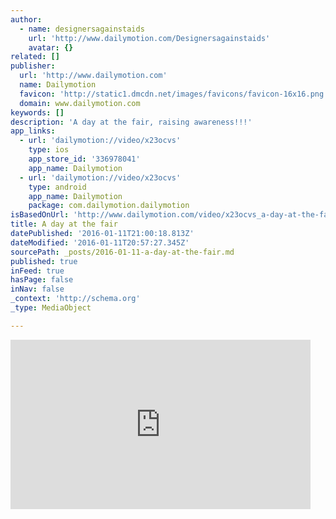 ```yaml
---
author:
  - name: designersagainstaids
    url: 'http://www.dailymotion.com/Designersagainstaids'
    avatar: {}
related: []
publisher:
  url: 'http://www.dailymotion.com'
  name: Dailymotion
  favicon: 'http://static1.dmcdn.net/images/favicons/favicon-16x16.png.v680d4fe841b83a8f9'
  domain: www.dailymotion.com
keywords: []
description: 'A day at the fair, raising awareness!!!'
app_links:
  - url: 'dailymotion://video/x23ocvs'
    type: ios
    app_store_id: '336978041'
    app_name: Dailymotion
  - url: 'dailymotion://video/x23ocvs'
    type: android
    app_name: Dailymotion
    package: com.dailymotion.dailymotion
isBasedOnUrl: 'http://www.dailymotion.com/video/x23ocvs_a-day-at-the-fair_fun'
title: A day at the fair
datePublished: '2016-01-11T21:00:18.813Z'
dateModified: '2016-01-11T20:57:27.345Z'
sourcePath: _posts/2016-01-11-a-day-at-the-fair.md
published: true
inFeed: true
hasPage: false
inNav: false
_context: 'http://schema.org'
_type: MediaObject

---
```

<iframe src="http://cdn.embedly.com/widgets/media.html?src=http%3A%2F%2Fwww.dailymotion.com%2Fembed%2Fvideo%2Fx23ocvs&amp;src_secure=1&amp;url=http%3A%2F%2Fwww.dailymotion.com%2Fvideo%2Fx23ocvs_a-day-at-the-fair_fun&amp;image=http%3A%2F%2Fs2.dmcdn.net%2FGb8qH%2Fx240-EoO.jpg&amp;key=b7d04c9b404c499eba89ee7072e1c4f7&amp;type=text%2Fhtml&amp;schema=dailymotion" width="480" height="271" scrolling="no" frameborder="0" allowfullscreen="allowfullscreen" style=""></iframe>